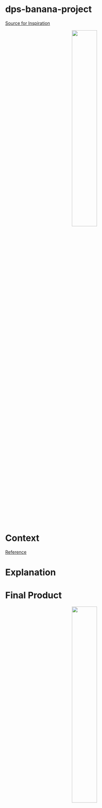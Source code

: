 # dps-banana-project

[Source for Inspiration](https://de.wikipedia.org/wiki/Kühlschifffahrt)
<p align="middle">
  <img src="https://github.com/hopetambala/dps-banana-project/blob/master/resources/banana_graph.png" width="40%" />
</p>

# Context





[Reference](https://de.wikipedia.org/wiki/Kühlschifffahrt)

# Explanation



# Final Product
<p align="middle">
  <img src="file://localhost/Users/amandaAmanda/Desktop/VizCon/Banana_Graph_Line.html" width="40%" />
</p>
